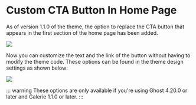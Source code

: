# Custom CTA Button In Home Page

As of version 1.1.0 of the theme, the option to replace the CTA button that appears in the first section of the home page has been added.

![](https://res.cloudinary.com/edev/image/upload/v1643471467/galerie/CleanShot_2022-01-29_at_16.49.40_1.png)

Now you can customize the text and the link of the button without having to modify the theme code. These options can be found in the theme design settings as shown below:

![](https://res.cloudinary.com/edev/image/upload/v1643471319/galerie/CleanShot_2022-01-29_at_16.48.02.png)

::: warning
These options are only available if you're using Ghost 4.20.0 or later and Galerie 1.1.0 or later.
:::

